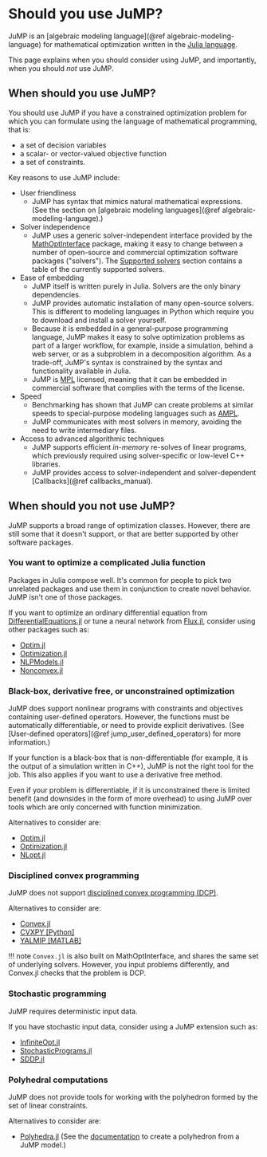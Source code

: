 # Should you use JuMP?

JuMP is an [algebraic modeling language](@ref algebraic-modeling-language) for
mathematical optimization written in the [Julia language](https://julialang.org).

This page explains when you should consider using JuMP, and importantly, when
you should _not_ use JuMP.

## When should you use JuMP?

You should use JuMP if you have a constrained optimization problem for which you
can formulate using the language of mathematical programming, that is:

 * a set of decision variables
 * a scalar- or vector-valued objective function
 * a set of constraints.

Key reasons to use JuMP include:

 - User friendliness
   - JuMP has syntax that mimics natural mathematical expressions. (See the
     section on [algebraic modeling languages](@ref algebraic-modeling-language).)
 - Solver independence
   - JuMP uses a generic solver-independent interface provided by the
     [MathOptInterface](https://github.com/jump-dev/MathOptInterface.jl)
     package, making it easy to change between a number of open-source and
     commercial optimization software packages ("solvers"). The
     [Supported solvers](@ref) section contains a table of the currently
     supported solvers.
 - Ease of embedding
   - JuMP itself is written purely in Julia. Solvers are the only binary
     dependencies.
   - JuMP provides automatic installation of many open-source solvers. This is
     different to modeling languages in Python which require you to download
     and install a solver yourself.
   - Because it is embedded in a general-purpose programming language, JuMP
     makes it easy to solve optimization problems as part of a larger workflow,
     for example, inside a simulation, behind a web server, or as a subproblem
     in a decomposition algorithm. As a trade-off, JuMP's syntax is constrained
     by the syntax and functionality available in Julia.
   - JuMP is [MPL](https://www.mozilla.org/MPL/2.0/) licensed, meaning that it
     can be embedded in commercial software that complies with the terms of the
     license.
 - Speed
   - Benchmarking has shown that JuMP can create problems at similar speeds to
     special-purpose modeling languages such as [AMPL](https://ampl.com/).
   - JuMP communicates with most solvers in memory, avoiding the need to write
     intermediary files.
 - Access to advanced algorithmic techniques
   - JuMP supports efficient _in-memory_ re-solves of linear programs, which
     previously required using solver-specific or low-level C++ libraries.
   - JuMP provides access to solver-independent and solver-dependent
     [Callbacks](@ref callbacks_manual).

## When should you not use JuMP?

JuMP supports a broad range of optimization classes. However, there are still
some that it doesn't support, or that are better supported by other software
packages.

### You want to optimize a complicated Julia function

Packages in Julia compose well. It's common for people to pick two unrelated
packages and use them in conjunction to create novel behavior. JuMP isn't one of
those packages.

If you want to optimize an ordinary differential equation from
[DifferentialEquations.jl](https://github.com/SciML/DifferentialEquations.jl)
or tune a neural network from [Flux.jl](https://github.com/FluxML/Flux.jl),
consider using other packages such as:

 * [Optim.jl](https://github.com/JuliaNLSolvers/Optim.jl)
 * [Optimization.jl](https://github.com/SciML/Optimization.jl)
 * [NLPModels.jl](https://github.com/JuliaSmoothOptimizers/NLPModels.jl)
 * [Nonconvex.jl](https://github.com/JuliaNonconvex/Nonconvex.jl)

### Black-box, derivative free, or unconstrained optimization

JuMP does support nonlinear programs with constraints and objectives containing
user-defined operators. However, the functions must be automatically
differentiable, or need to provide explicit derivatives. (See
[User-defined operators](@ref jump_user_defined_operators) for more information.)

If your function is a black-box that is non-differentiable (for example, it is
the output of a simulation written in C++), JuMP is not the right tool for the
job. This also applies if you want to use a derivative free method.

Even if your problem is differentiable, if it is unconstrained there is limited
benefit (and downsides in the form of more overhead) to using JuMP over tools
which are only concerned with function minimization.

Alternatives to consider are:

 * [Optim.jl](https://github.com/JuliaNLSolvers/Optim.jl)
 * [Optimization.jl](https://github.com/SciML/Optimization.jl)
 * [NLopt.jl](https://github.com/JuliaOpt/NLopt.jl)

### Disciplined convex programming

JuMP does not support [disciplined convex programming (DCP)](https://dcp.stanford.edu).

Alternatives to consider are:

 * [Convex.jl](https://github.com/jump-dev/Convex.jl)
 * [CVXPY [Python]](https://github.com/cvxpy/cvxpy)
 * [YALMIP [MATLAB]](https://yalmip.github.io)

!!! note
    `Convex.jl` is also built on MathOptInterface, and shares the same set of
    underlying solvers. However, you input problems differently, and Convex.jl
    checks that the problem is DCP.

### Stochastic programming

JuMP requires deterministic input data.

If you have stochastic input data, consider using a JuMP extension such as:

 * [InfiniteOpt.jl](https://github.com/infiniteopt/InfiniteOpt.jl)
 * [StochasticPrograms.jl](https://github.com/martinbiel/StochasticPrograms.jl)
 * [SDDP.jl](https://github.com/odow/SDDP.jl)

### Polyhedral computations

JuMP does not provide tools for working with the polyhedron formed by the set
of linear constraints.

Alternatives to consider are:

 * [Polyhedra.jl](https://github.com/JuliaPolyhedra/Polyhedra.jl) (See the [documentation](https://juliapolyhedra.github.io/Polyhedra.jl/v0.7.6/optimization/#Creating-a-polyhedron-from-the-feasible-set-of-a-JuMP-model)
   to create a polyhedron from a JuMP model.)
